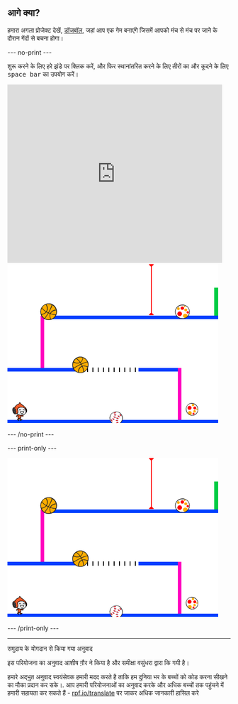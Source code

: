 ## आगे क्या?

हमारा अगला प्रोजेक्ट देखें, [डॉजबॉल](https://projects.raspberrypi.org/en/projects/dodgeball?utm_source=pathway&utm_medium=whatnext&utm_campaign=projects), जहां आप एक गेम बनाएंगे जिसमें आपको मंच से मंच पर जाने के दौरान गेंदों से बचना होगा।

--- no-print ---

शुरू करने के लिए हरे झंडे पर क्लिक करें, और फिर स्थानांतरित करने के लिए तीरों का और कूदने के लिए <kbd>space bar</kbd> का उपयोग करें।

<div class="scratch-preview">
  <iframe allowtransparency="true" width="485" height="402" src="https://scratch.mit.edu/projects/embed/251809924/?autostart=false" frameborder="0" scrolling="no"></iframe>
  <img src="images/dodge-final.png">
</div>

--- /no-print ---

--- print-only ---

![डॉजबॉल खेल खेलते हुए](images/dodge-final.png)

--- /print-only ---

***

समुदाय के योगदान से किया गया अनुवाद 

इस परियोजना का अनुवाद आशीष ग़ौर ने किया है और समीक्षा वसुंधरा द्वारा कि गयी  है। 

हमारे अद्भुत अनुवाद स्वयंसेवक हमारी मदद करते है ताकि हम दुनिया भर के बच्चों को कोड करना सीखने का मौका प्रदान कर सके।. आप हमारी परियोजनाओं का अनुवाद करके और अधिक बच्चों तक पहुंचने में हमारी सहायता कर सकते हैं - [rpf.io/translate](https://rpf.io/translate) पर जाकर अधिक जानकारी हासिल करे